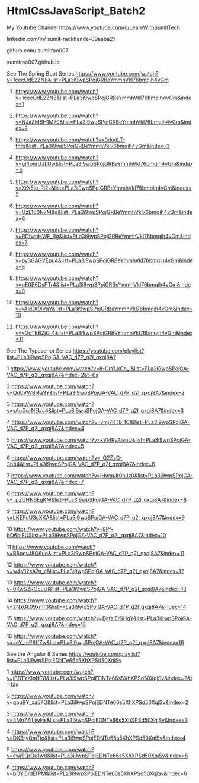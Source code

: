 # HtmlCssJavaScript_Batch2

My Youtube Channel https://www.youtube.com/c/LearnWithSumitTech

linkedin.com/in/ sumit-raokhande-09aaba21

github.com/ sumitrao007

sumitrao007.github.io


See The Spring Boot Series
https://www.youtube.com/watch?v=1cecOdE2ZN8&list=PLa3i9wpSPojGRBeYmmhVkl76bmqih4vGm

1. https://www.youtube.com/watch?v=1cecOdE2ZN8&list=PLa3i9wpSPojGRBeYmmhVkl76bmqih4vGm&index=1

2. https://www.youtube.com/watch?v=NJaZMBH1M70&list=PLa3i9wpSPojGRBeYmmhVkl76bmqih4vGm&index=2

3. https://www.youtube.com/watch?v=0dudLT-fnrg&list=PLa3i9wpSPojGRBeYmmhVkl76bmqih4vGm&index=3

4. https://www.youtube.com/watch?v=gl4onrUJLUw&list=PLa3i9wpSPojGRBeYmmhVkl76bmqih4vGm&index=4

5. https://www.youtube.com/watch?v=XrX5Iu_Ri2k&list=PLa3i9wpSPojGRBeYmmhVkl76bmqih4vGm&index=5

6. https://www.youtube.com/watch?v=UzL160N7M8g&list=PLa3i9wpSPojGRBeYmmhVkl76bmqih4vGm&index=6

7. https://www.youtube.com/watch?v=RDfwnHWF_Rg&list=PLa3i9wpSPojGRBeYmmhVkl76bmqih4vGm&index=7

8. https://www.youtube.com/watch?v=py3GAGVEpu4&list=PLa3i9wpSPojGRBeYmmhVkl76bmqih4vGm&index=8

9. https://www.youtube.com/watch?v=qE0B6DsPTr4&list=PLa3i9wpSPojGRBeYmmhVkl76bmqih4vGm&index=9

10. https://www.youtube.com/watch?v=yAldDf9lVqY&list=PLa3i9wpSPojGRBeYmmhVkl76bmqih4vGm&index=10

11. https://www.youtube.com/watch?v=yOoTBBZjG_4&list=PLa3i9wpSPojGRBeYmmhVkl76bmqih4vGm&index=11

See The Typescript Series
https://youtube.com/playlist?list=PLa3i9wpSPojGA-VAC_d7P_q2l_qxqj8A7

1 https://www.youtube.com/watch?v=8-CrYLkCh_I&list=PLa3i9wpSPojGA-VAC_d7P_q2l_qxqj8A7&index=2&t=6s

2 https://www.youtube.com/watch?v=Qd0VWBi4a3Y&list=PLa3i9wpSPojGA-VAC_d7P_q2l_qxqj8A7&index=2

3 https://www.youtube.com/watch?v=vAuOqrNEUJ4&list=PLa3i9wpSPojGA-VAC_d7P_q2l_qxqj8A7&index=3

4 https://www.youtube.com/watch?v=ymj7KTb_1CI&list=PLa3i9wpSPojGA-VAC_d7P_q2l_qxqj8A7&index=4

5 https://www.youtube.com/watch?v=kVl4RyAieoU&list=PLa3i9wpSPojGA-VAC_d7P_q2l_qxqj8A7&index=5

6 https://www.youtube.com/watch?v=-Q2ZzG-3h44&list=PLa3i9wpSPojGA-VAC_d7P_q2l_qxqj8A7&index=6

7 https://www.youtube.com/watch?v=jHwmJr0nJz0&list=PLa3i9wpSPojGA-VAC_d7P_q2l_qxqj8A7&index=7

8 https://www.youtube.com/watch?v=_pZUHN6EgKM&list=PLa3i9wpSPojGA-VAC_d7P_q2l_qxqj8A7&index=8

9 https://www.youtube.com/watch?v=LKEPuU3oXKA&list=PLa3i9wpSPojGA-VAC_d7P_q2l_qxqj8A7&index=9

10 https://www.youtube.com/watch?v=8Pf-bO6bjEU&list=PLa3i9wpSPojGA-VAC_d7P_q2l_qxqj8A7&index=10

11 https://www.youtube.com/watch?v=B8ogvJ8Q6uo&list=PLa3i9wpSPojGA-VAC_d7P_q2l_qxqj8A7&index=11

12 https://www.youtube.com/watch?v=w4V12sA7n_c&list=PLa3i9wpSPojGA-VAC_d7P_q2l_qxqj8A7&index=12

13 https://www.youtube.com/watch?v=0KwSZRO5uUI&list=PLa3i9wpSPojGA-VAC_d7P_q2l_qxqj8A7&index=13

14 https://www.youtube.com/watch?v=2NxGk09xmf0&list=PLa3i9wpSPojGA-VAC_d7P_q2l_qxqj8A7&index=14

15 https://www.youtube.com/watch?v=EgfalErSHqY&list=PLa3i9wpSPojGA-VAC_d7P_q2l_qxqj8A7&index=15

16 https://www.youtube.com/watch?v=aeY_mP8ffZw&list=PLa3i9wpSPojGA-VAC_d7P_q2l_qxqj8A7&index=16

See the Angular 8 Series
https://youtube.com/playlist?list=PLa3i9wpSPojEDNTe66s5XhXPSd50XqjSv

1 https://www.youtube.com/watch?v=jBBTYKIgNT8&list=PLa3i9wpSPojEDNTe66s5XhXPSd50XqjSv&index=2&t=12s

2 https://www.youtube.com/watch?v=qbuBY_xa57Q&list=PLa3i9wpSPojEDNTe66s5XhXPSd50XqjSv&index=2

3 https://www.youtube.com/watch?v=4Mn7ZILjwHs&list=PLa3i9wpSPojEDNTe66s5XhXPSd50XqjSv&index=3

4 https://www.youtube.com/watch?v=DX3jiyQmTjo&list=PLa3i9wpSPojEDNTe66s5XhXPSd50XqjSv&index=4

5 https://www.youtube.com/watch?v=cwj9QrOu1w8&list=PLa3i9wpSPojEDNTe66s5XhXPSd50XqjSv&index=5

6 https://www.youtube.com/watch?v=bOYj5rdEfPM&list=PLa3i9wpSPojEDNTe66s5XhXPSd50XqjSv&index=6
